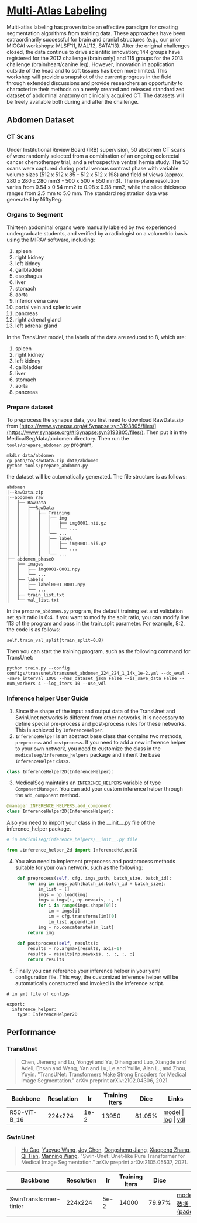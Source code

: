 # [Multi-Atlas Labeling](https://www.synapse.org/#!Synapse:syn3193805/wiki/89480/)

Multi-atlas labeling has proven to be an effective paradigm for creating segmentation algorithms from training data. These approaches have been extraordinarily successful for brain and cranial structures (e.g., our prior MICCAI workshops: MLSF’11, MAL’12, SATA’13). After the original challenges closed, the data continue to drive scientific innovation; 144 groups have registered for the 2012 challenge (brain only) and 115 groups for the 2013 challenge (brain/heart/canine leg). However, innovation in application outside of the head and to soft tissues has been more limited. This workshop will provide a snapshot of the current progress in the field through extended discussions and provide researchers an opportunity to characterize their methods on a newly created and released standardized dataset of abdominal anatomy on clinically acquired CT. The datasets will be freely available both during and after the challenge.

## Abdomen Dataset

### CT Scans

Under Institutional Review Board (IRB) supervision, 50 abdomen CT scans of were randomly selected from a combination of an ongoing colorectal cancer chemotherapy trial, and a retrospective ventral hernia study. The 50 scans were captured during portal venous contrast phase with variable volume sizes (512 x 512 x 85 - 512 x 512 x 198) and field of views (approx. 280 x 280 x 280 mm3 - 500 x 500 x 650 mm3). The in-plane resolution varies from 0.54 x 0.54 mm2 to 0.98 x 0.98 mm2, while the slice thickness ranges from 2.5 mm to 5.0 mm. The standard registration data was generated by NiftyReg.

### Organs to Segment

Thirteen abdominal organs were manually labeled by two experienced undergraduate students, and verified by a radiologist on a volumetric basis using the MIPAV software, including:

1. spleen
2. right kidney
3. left kidney
4. gallbladder
5. esophagus
6. liver
7. stomach
8. aorta
9. inferior vena cava
10. portal vein and splenic vein
11. pancreas
12. right adrenal gland
13. left adrenal gland

In the TransUnet model, the labels of the data are reduced to 8, which are:

1. spleen
2. right kidney
3. left kidney
4. gallbladder
5. liver
6. stomach
7. aorta
8. pancreas

### Prepare dataset

To preprocess the synapse data, you first need to download RawData.zip from [https://www.synapse.org/#!Synapse:syn3193805/files/](https://www.synapse.org/#!Synapse:syn3193805/files/). Then put it in the MedicalSeg/data/abdomen directory. Then run the `tools/prepare_abdomen.py` program,

```
mkdir data/abdomen
cp path/to/RawData.zip data/abdomen
python tools/prepare_abdomen.py
```

the dataset will be automatically generated. The file structure is as follows:

```
abdomen
|--RawData.zip
|--abdomen_raw
│   ├── RawData
│   │   ├──RawData
│   │   │   ├── Training
│   │   │   │   ├── img
│   │   │   │   │   ├── img0001.nii.gz
│   │   │   │   │   └── ...
│   │   │   │   └── ...
│   │   │   │   ├── label
│   │   │   │   │   ├── img0001.nii.gz
│   │   │   │   │   └── ...
│   │   │   │   └── ...
├── abdomen_phase0
│   ├── images
│   │   ├── img0001-0001.npy
│   │   └── ...
│   ├── labels
│   │   ├── label0001-0001.npy
│   │   └── ...
│   ├── train_list.txt
│   └── val_list.txt
```

In the `prepare_abdomen.py` program, the default training set and validation set split ratio is 6:4. If you want to modify the split ratio, you can modify line 113 of the program and pass in the train_split parameter. For example, 8:2, the code is as follows:

```
self.train_val_split(train_split=0.8)
```

Then you can start the training program, such as the following command for TransUnet:

```shell
python train.py --config configs/transunet/transunet_abdomen_224_224_1_14k_1e-2.yml --do_eval --save_interval 1000 --has_dataset_json False --is_save_data False --num_workers 4 --log_iters 10 --use_vdl
```

### Inference helper User Guide

1. Since the shape of the input and output data of the TransUnet and SwinUnet networks is different from other networks, it is necessary to define special pre-process and post-process rules for these networks. This is achieved by `InferenceHelper`.
2. `InferenceHelper` is an abstract base class that contains two methods, `preprocess` and `postprocess`. If you need to add a new inference helper to your own network, you need to customize the class in the `medicalseg/inference_helpers` package and inherit the base `InferenceHelper` class.

```python
class InferenceHelper2D(InferenceHelper):
```

3. MedicalSeg maintains an `INFERENCE_HELPERS` variable of type `ComponentManager`. You can add your custom inference helper through the `add_component` method.

```python
@manager.INFERENCE_HELPERS.add_component
class InferenceHelper2D(InferenceHelper):
```

Also you need to import your class in the \_\_init\_\_.py file of the inference_helper package.

```python
# in medicalseg/inference_helpers/__init__.py file

from .inference_helper_2d import InferenceHelper2D
```

4. You also need to implement preprocess and postprocess methods suitable for your own network, such as the following:

```python
    def preprocess(self, cfg, imgs_path, batch_size, batch_id):
        for img in imgs_path[batch_id:batch_id + batch_size]:
            im_list = []
            imgs = np.load(img)
            imgs = imgs[:, np.newaxis, :, :]
            for i in range(imgs.shape[0]):
                im = imgs[i]
                im = cfg.transforms(im)[0]
                im_list.append(im)
            img = np.concatenate(im_list)
        return img

    def postprocess(self, results):
        results = np.argmax(results, axis=1)
        results = results[np.newaxis, :, :, :, :]
        return results
```

5. Finally you can reference your inference helper in your yaml configuration file. This way, the customized inference helper will be automatically constructed and invoked in the inference script.

```shell
# in yml file of configs

export:
  inference_helper:
    type: InferenceHelper2D
```

## Performance

### TransUnet

> Chen, Jieneng and Lu, Yongyi and Yu, Qihang and Luo, Xiangde and Adeli, Ehsan and Wang, Yan and Lu, Le and Yuille, Alan L., and Zhou, Yuyin. "TransUNet: Transformers Make Strong Encoders for Medical Image Segmentation." arXiv preprint arXiv:2102.04306, 2021.

| Backbone     | Resolution | lr   | Training Iters | Dice   | Links                                                                                                                                                                                                                                                                                                                                                 |
| ------------ | ---------- | ---- | -------------- | ------ | ----------------------------------------------------------------------------------------------------------------------------------------------------------------------------------------------------------------------------------------------------------------------------------------------------------------------------------------------------- |
| R50-ViT-B_16 | 224x224    | 1e-2 | 13950          | 81.05% | [model](https://paddleseg.bj.bcebos.com/paddleseg3d/synapse/abdomen/transunet_abdomen_224_224_1_14k_1e-2/model.pdparams) \| [log](https://paddleseg.bj.bcebos.com/paddleseg3d/synapse/abdomen/transunet_abdomen_224_224_1_14k_1e-2/train.log) \| [vdl](https://www.paddlepaddle.org.cn/paddle/visualdl/service/app/scalar?id=d933d970394436aa6969c9c00cf8a6da) |

### SwinUnet

> [Hu Cao](https://arxiv.org/search/eess?searchtype=author&query=Cao%2C+H), [Yueyue Wang](https://arxiv.org/search/eess?searchtype=author&query=Wang%2C+Y), [Joy Chen](https://arxiv.org/search/eess?searchtype=author&query=Chen%2C+J), [Dongsheng Jiang](https://arxiv.org/search/eess?searchtype=author&query=Jiang%2C+D), [Xiaopeng Zhang](https://arxiv.org/search/eess?searchtype=author&query=Zhang%2C+X), [Qi Tian](https://arxiv.org/search/eess?searchtype=author&query=Tian%2C+Q), [Manning Wang](https://arxiv.org/search/eess?searchtype=author&query=Wang%2C+M). "Swin-Unet: Unet-like Pure Transformer for Medical Image Segmentation." arXiv preprint arXiv:2105.05537, 2021.

| Backbone               | Resolution | lr   | Training Iters | Dice   | Links                                                        |
| ---------------------- | ---------- | ---- | -------------- | ------ | ------------------------------------------------------------ |
| SwinTransformer-tinier | 224x224    | 5e-2 | 14000          | 79.97% | [model](https://paddleseg.bj.bcebos.com/paddleseg3d/synapse/abdomen/swinunet_abdomen_224_224_1_14k_5e-2/model.pdparams) \| [log](https://paddleseg.bj.bcebos.com/paddleseg3d/synapse/abdomen/swinunet_abdomen_224_224_1_14k_5e-2/train.log) \| [vdl]([标量数据 - VisualDL (paddlepaddle.org.cn)](https://www.paddlepaddle.org.cn/paddle/visualdl/service/app/scalar?id=f62f69b8e9e9210c680dcfc862e3b65b)) |
